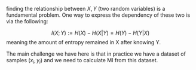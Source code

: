 finding the relationship between $X,Y$ (two random variables) is a fundamental problem.
One way to express the dependency of these two is via the following:

$$
I(X;Y) := H(X) - H(X|Y) = H(Y) - H(Y|X)
$$
meaning the amount of entropy remained in X after knowing Y.

The main challenge we have here is that in practice we have a dataset of samples ${(x_i,y_i)}$ and we need to calculate MI from this dataset.

